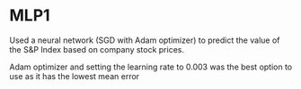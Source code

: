 # MLP1
Used a neural network (SGD with Adam optimizer) to predict the value of the S&amp;P Index based on company stock prices. 

Adam optimizer and setting the learning rate to 0.003 was the best option to use as it has the lowest mean error
